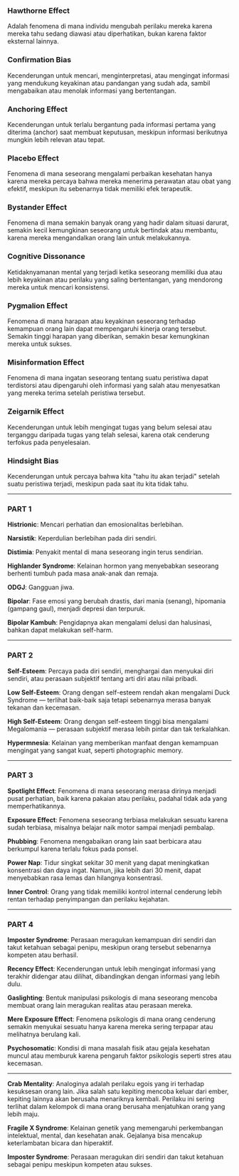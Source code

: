 ### Hawthorne Effect
Adalah fenomena di mana individu mengubah perilaku mereka karena mereka tahu sedang diawasi atau diperhatikan, bukan karena faktor eksternal lainnya.

### Confirmation Bias
Kecenderungan untuk mencari, menginterpretasi, atau mengingat informasi yang mendukung keyakinan atau pandangan yang sudah ada, sambil mengabaikan atau menolak informasi yang bertentangan.

### Anchoring Effect
Kecenderungan untuk terlalu bergantung pada informasi pertama yang diterima (anchor) saat membuat keputusan, meskipun informasi berikutnya mungkin lebih relevan atau tepat.

### Placebo Effect
Fenomena di mana seseorang mengalami perbaikan kesehatan hanya karena mereka percaya bahwa mereka menerima perawatan atau obat yang efektif, meskipun itu sebenarnya tidak memiliki efek terapeutik.

### Bystander Effect
Fenomena di mana semakin banyak orang yang hadir dalam situasi darurat, semakin kecil kemungkinan seseorang untuk bertindak atau membantu, karena mereka mengandalkan orang lain untuk melakukannya.

### Cognitive Dissonance
Ketidaknyamanan mental yang terjadi ketika seseorang memiliki dua atau lebih keyakinan atau perilaku yang saling bertentangan, yang mendorong mereka untuk mencari konsistensi.

### Pygmalion Effect
Fenomena di mana harapan atau keyakinan seseorang terhadap kemampuan orang lain dapat mempengaruhi kinerja orang tersebut. Semakin tinggi harapan yang diberikan, semakin besar kemungkinan mereka untuk sukses.

### Misinformation Effect
Fenomena di mana ingatan seseorang tentang suatu peristiwa dapat terdistorsi atau dipengaruhi oleh informasi yang salah atau menyesatkan yang mereka terima setelah peristiwa tersebut.

### Zeigarnik Effect
Kecenderungan untuk lebih mengingat tugas yang belum selesai atau terganggu daripada tugas yang telah selesai, karena otak cenderung terfokus pada penyelesaian.

### Hindsight Bias
Kecenderungan untuk percaya bahwa kita "tahu itu akan terjadi" setelah suatu peristiwa terjadi, meskipun pada saat itu kita tidak tahu.

---

### PART 1

**Histrionic**: Mencari perhatian dan emosionalitas berlebihan.

**Narsistik**: Keperdulian berlebihan pada diri sendiri.

**Distimia**: Penyakit mental di mana seseorang ingin terus sendirian.

**Highlander Syndrome**: Kelainan hormon yang menyebabkan seseorang berhenti tumbuh pada masa anak-anak dan remaja.

**ODGJ**: Gangguan jiwa.

**Bipolar**: Fase emosi yang berubah drastis, dari mania (senang), hipomania (gampang gaul), menjadi depresi dan terpuruk.

**Bipolar Kambuh**: Pengidapnya akan mengalami delusi dan halusinasi, bahkan dapat melakukan self-harm.

---

### PART 2

**Self-Esteem**: Percaya pada diri sendiri, menghargai dan menyukai diri sendiri, atau perasaan subjektif tentang arti diri atau nilai pribadi.

**Low Self-Esteem**: Orang dengan self-esteem rendah akan mengalami Duck Syndrome — terlihat baik-baik saja tetapi sebenarnya merasa banyak tekanan dan kecemasan.

**High Self-Esteem**: Orang dengan self-esteem tinggi bisa mengalami Megalomania — perasaan subjektif merasa lebih pintar dan tak terkalahkan.

**Hypermnesia**: Kelainan yang memberikan manfaat dengan kemampuan mengingat yang sangat kuat, seperti photographic memory.

---

### PART 3

**Spotlight Effect**: Fenomena di mana seseorang merasa dirinya menjadi pusat perhatian, baik karena pakaian atau perilaku, padahal tidak ada yang memperhatikannya.

**Exposure Effect**: Fenomena seseorang terbiasa melakukan sesuatu karena sudah terbiasa, misalnya belajar naik motor sampai menjadi pembalap.

**Phubbing**: Fenomena mengabaikan orang lain saat berbicara atau berkumpul karena terlalu fokus pada ponsel.

**Power Nap**: Tidur singkat sekitar 30 menit yang dapat meningkatkan konsentrasi dan daya ingat. Namun, jika lebih dari 30 menit, dapat menyebabkan rasa lemas dan hilangnya konsentrasi.

**Inner Control**: Orang yang tidak memiliki kontrol internal cenderung lebih rentan terhadap penyimpangan dan perilaku kejahatan.

---

### PART 4

**Imposter Syndrome**: Perasaan meragukan kemampuan diri sendiri dan takut ketahuan sebagai penipu, meskipun orang tersebut sebenarnya kompeten atau berhasil.

**Recency Effect**: Kecenderungan untuk lebih mengingat informasi yang terakhir didengar atau dilihat, dibandingkan dengan informasi yang lebih dulu.

**Gaslighting**: Bentuk manipulasi psikologis di mana seseorang mencoba membuat orang lain meragukan realitas atau perasaan mereka.

**Mere Exposure Effect**: Fenomena psikologis di mana orang cenderung semakin menyukai sesuatu hanya karena mereka sering terpapar atau melihatnya berulang kali.

**Psychosomatic**: Kondisi di mana masalah fisik atau gejala kesehatan muncul atau memburuk karena pengaruh faktor psikologis seperti stres atau kecemasan.

---

**Crab Mentality**: Analoginya adalah perilaku egois yang iri terhadap kesuksesan orang lain. Jika salah satu kepiting mencoba keluar dari ember, kepiting lainnya akan berusaha menariknya kembali. Perilaku ini sering terlihat dalam kelompok di mana orang berusaha menjatuhkan orang yang lebih maju.

**Fragile X Syndrome**: Kelainan genetik yang memengaruhi perkembangan intelektual, mental, dan kesehatan anak. Gejalanya bisa mencakup keterlambatan bicara dan hiperaktif.

**Imposter Syndrome**: Perasaan meragukan diri sendiri dan takut ketahuan sebagai penipu meskipun kompeten atau sukses.
